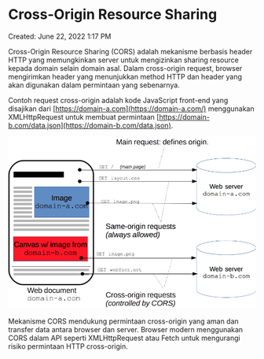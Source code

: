 # Cross-Origin Resource Sharing

Created: June 22, 2022 1:17 PM

Cross-Origin Resource Sharing (CORS) adalah mekanisme berbasis header HTTP yang memungkinkan server untuk mengizinkan sharing resource kepada domain selain domain asal. Dalam cross-origin request, browser mengirimkan header yang menunjukkan method HTTP dan header yang akan digunakan dalam permintaan yang sebenarnya.

Contoh request cross-origin adalah kode JavaScript front-end yang disajikan dari [https://domain-a.com](https://domain-a.com/) menggunakan XMLHttpRequest untuk membuat permintaan [https://domain-b.com/data.json](https://domain-b.com/data.json).

![Untitled](Cross-Origin%20Resource%20Sharing%20a0ae9ccd0e1f49d79841b444074742e0/Untitled.png)

Mekanisme CORS mendukung permintaan cross-origin yang aman dan transfer data antara browser dan server. Browser modern menggunakan CORS dalam API seperti XMLHttpRequest atau Fetch untuk mengurangi risiko permintaan HTTP cross-origin.